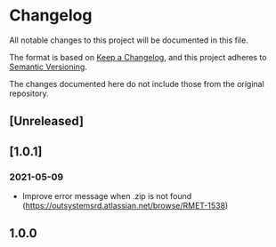 # Changelog
All notable changes to this project will be documented in this file.

The format is based on [Keep a Changelog](https://keepachangelog.com/en/1.0.0/),
and this project adheres to [Semantic Versioning](https://semver.org/spec/v2.0.0.html).

The changes documented here do not include those from the original repository.

## [Unreleased]

## [1.0.1]

### 2021-05-09
- Improve error message when .zip is not found (https://outsystemsrd.atlassian.net/browse/RMET-1538)

## 1.0.0
